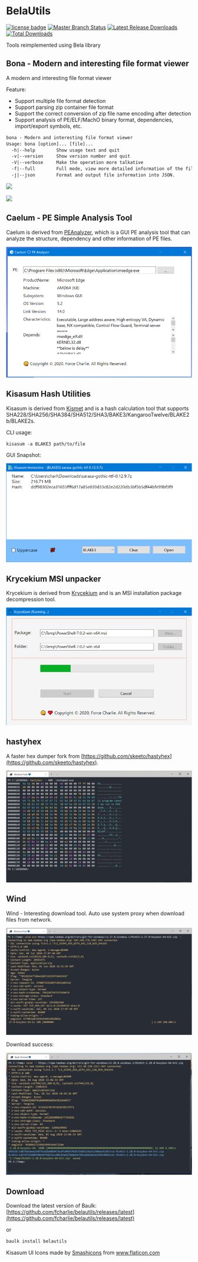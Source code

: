 # BelaUtils

[![license badge](https://img.shields.io/github/license/fcharlie/belautils.svg)](LICENSE)
[![Master Branch Status](https://github.com/fcharlie/belautils/workflows/CI/badge.svg)](https://github.com/fcharlie/belautils/actions)
[![Latest Release Downloads](https://img.shields.io/github/downloads/fcharlie/belautils/latest/total.svg)](https://github.com/fcharlie/belautils/releases/latest)
[![Total Downloads](https://img.shields.io/github/downloads/fcharlie/belautils/total.svg)](https://github.com/fcharlie/belautils/releases)

Tools reimplemented using Bela library


## Bona - Modern and interesting file format viewer

A modern and interesting file format viewer

Feature:

+   Support multiple file format detection
+   Support parsing zip container file format
+   Support the correct conversion of zip file name encoding after detection
+   Support analysis of PE/ELF/MachO binary format, dependencies, import/export symbols, etc.

```txt
bona - Modern and interesting file format viewer
Usage: bona [option]... [file]...
  -h|--help        Show usage text and quit
  -v|--version     Show version number and quit
  -V|--verbose     Make the operation more talkative
  -f|--full        Full mode, view more detailed information of the file.
  -j|--json        Format and output file information into JSON.
```

![](https://s3.ax1x.com/2020/12/26/r4Rpex.png)

![](https://s3.ax1x.com/2020/12/26/r4ReOI.png)

## Caelum - PE Simple Analysis Tool

Caelum is derived from [PEAnalyzer](https://github.com/fcharlie/PEAnalyzer/), which is a GUI PE analysis tool that can analyze the structure, dependency and other information of PE files.

![](./docs/images/caelum.png)


## Kisasum Hash Utilities

Kisasum is derived from [Kismet](https://github.com/fcharlie/Kismet) and is a hash calculation tool that supports SHA228/SHA256/SHA384/SHA512/SHA3/BAKE3/KangarooTwelve/BLAKE2b/BLAKE2s.

CLI usage:

```shell
kisasum -a BLAKE3 path/to/file
```

GUI Snapshot:

![](./docs/images/kisasum-ui.png)


## Krycekium MSI unpacker

Krycekium is derived from  [Krycekium](https://github.com/fcharlie/Krycekium) and is an MSI installation package decompression tool.

![](./docs/images/krycekium.png)

## hastyhex

A faster hex dumper fork from [https://github.com/skeeto/hastyhex](https://github.com/skeeto/hastyhex). 

![](./docs/images/hastyhex.png)

## Wind

Wind - Interesting download tool. Auto use system proxy when download files from network.

![](./docs/images/wind.png)

Download success:

![](./docs/images/wind2.png)

<!--![](https://s1.ax1x.com/2020/08/05/a6UlnK.png)-->

## Download

Download the latest version of Baulk: [https://github.com/fcharlie/belautils/releases/latest](https://github.com/fcharlie/belautils/releases/latest)

or

```powershell
baulk install belautils
```

<div>Kisasum UI Icons made by <a href="https://www.flaticon.com/authors/smashicons" title="Smashicons">Smashicons</a> from <a href="https://www.flaticon.com/" title="Flaticon">www.flaticon.com</a></div>
